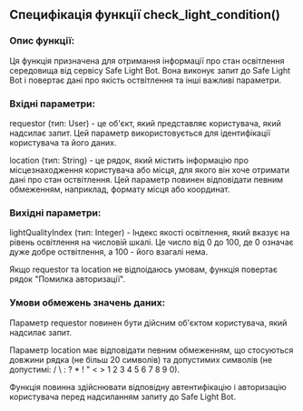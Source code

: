 ## Специфікація функції check_light_condition()
### Опис функції:
Ця функція призначена для отримання інформації про стан освітлення середовища від сервісу Safe Light Bot. Вона виконує запит до Safe Light Bot і повертає дані про якість оствітлення та інші важливі параметри.

### Вхідні параметри:
requestor (тип: User) - це об'єкт, який представляє користувача, який надсилає запит. Цей параметр використовується для ідентифікації користувача та його даних.

location (тип: String) - це рядок, який містить інформацію про місцезнаходження користувача або місця, для якого він хоче отримати дані про стан оствітлення. Цей параметр повинен відповідати певним обмеженням, наприклад, формату місця або координат.

### Вихідні параметри:
lightQualityIndex (тип: Integer) - Індекс якості освітлення, який вказує на рівень освітлення на числовій шкалі. Це число від 0 до 100, де 0 означає дуже добре оствітлення, а 100 - його взагалі нема.

Якщо requestor та location не відпоідаюсь умовам, функція повертає рядок "Помилка авторизації".

### Умови обмежень значень даних:
Параметр requestor повинен бути дійсним об'єктом користувача, який надсилає запит.

Параметр location має відповідати певним обмеженням, що стосуються довжини рядка (не більш 20 символів) та допустимих символів (не допустимі: / \ : ? * ! " < > 1 2 3 4 5 6 7 8 9 0).

Функція повинна здійснювати відповідну автентифікацію і авторизацію користувача перед надсиланням запиту до  Safe Light Bot.
